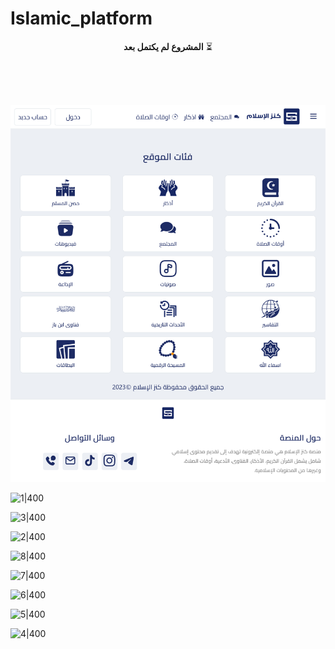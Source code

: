 # Islamic_platform


<div align="center">

**المشروع لم يكتمل بعد** ⏳

</div>

<br>
<br>
<br>


![website|400](./website_Screenshot.png)

![1|400](https://github.com/Alsarmad/Islamic_platform/assets/76129163/09428626-f73c-42a2-85d1-68dec247b67a)

![3|400](https://github.com/Alsarmad/Islamic_platform/assets/76129163/bee17d97-ad72-4a3a-98cc-811b0e2d8d60)

![2|400](https://github.com/Alsarmad/Islamic_platform/assets/76129163/5e1acef4-fbda-463d-be71-7f62896bd570)


![8|400](https://github.com/Alsarmad/Islamic_platform/assets/76129163/26c2f8e4-8d3c-4616-90cf-f9eaed72820e)

![7|400](https://github.com/Alsarmad/Islamic_platform/assets/76129163/81f5ddd4-5e61-48fb-80c3-5f0121328596)

![6|400](https://github.com/Alsarmad/Islamic_platform/assets/76129163/58e233fc-4f4b-462b-acfc-ea40863aa833)

![5|400](https://github.com/Alsarmad/Islamic_platform/assets/76129163/7053d7ed-b4f8-41b9-abe5-b0f53e71bda2)

![4|400](https://github.com/Alsarmad/Islamic_platform/assets/76129163/6852f72f-dc64-46e6-8784-e11d3e1e223e)
